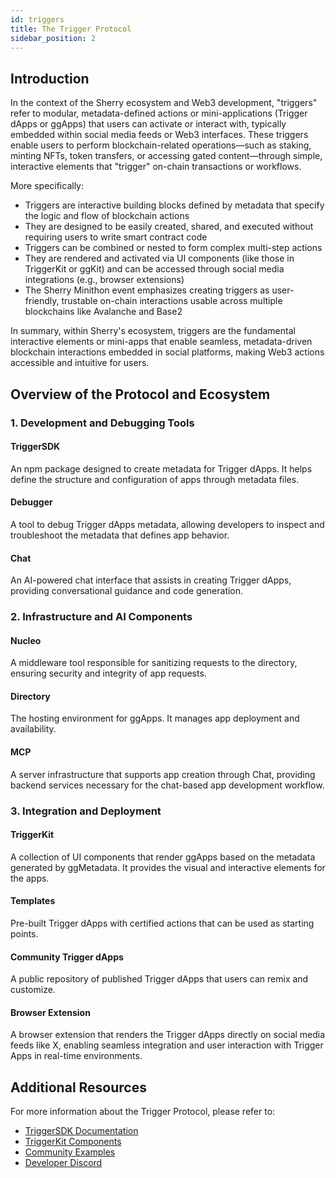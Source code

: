 ```yaml
---
id: triggers
title: The Trigger Protocol
sidebar_position: 2
---
```


## Introduction

In the context of the Sherry ecosystem and Web3 development, "triggers" refer to modular, metadata-defined actions or mini-applications (Trigger dApps or ggApps) that users can activate or interact with, typically embedded within social media feeds or Web3 interfaces. These triggers enable users to perform blockchain-related operations—such as staking, minting NFTs, token transfers, or accessing gated content—through simple, interactive elements that "trigger" on-chain transactions or workflows.

More specifically:
- Triggers are interactive building blocks defined by metadata that specify the logic and flow of blockchain actions
- They are designed to be easily created, shared, and executed without requiring users to write smart contract code
- Triggers can be combined or nested to form complex multi-step actions
- They are rendered and activated via UI components (like those in TriggerKit or ggKit) and can be accessed through social media integrations (e.g., browser extensions)
- The Sherry Minithon event emphasizes creating triggers as user-friendly, trustable on-chain interactions usable across multiple blockchains like Avalanche and Base2

In summary, within Sherry's ecosystem, triggers are the fundamental interactive elements or mini-apps that enable seamless, metadata-driven blockchain interactions embedded in social platforms, making Web3 actions accessible and intuitive for users.

## Overview of the Protocol and Ecosystem

### 1. Development and Debugging Tools

#### TriggerSDK
An npm package designed to create metadata for Trigger dApps. It helps define the structure and configuration of apps through metadata files.

#### Debugger
A tool to debug Trigger dApps metadata, allowing developers to inspect and troubleshoot the metadata that defines app behavior.

#### Chat
An AI-powered chat interface that assists in creating Trigger dApps, providing conversational guidance and code generation.

### 2. Infrastructure and AI Components

#### Nucleo
A middleware tool responsible for sanitizing requests to the directory, ensuring security and integrity of app requests.

#### Directory
The hosting environment for ggApps. It manages app deployment and availability.

#### MCP
A server infrastructure that supports app creation through Chat, providing backend services necessary for the chat-based app development workflow.

### 3. Integration and Deployment

#### TriggerKit
A collection of UI components that render ggApps based on the metadata generated by ggMetadata. It provides the visual and interactive elements for the apps.

#### Templates
Pre-built Trigger dApps with certified actions that can be used as starting points.

#### Community Trigger dApps
A public repository of published Trigger dApps that users can remix and customize.

#### Browser Extension
A browser extension that renders the Trigger dApps directly on social media feeds like X, enabling seamless integration and user interaction with Trigger Apps in real-time environments.

## Additional Resources

For more information about the Trigger Protocol, please refer to:
- [TriggerSDK Documentation](https://docs.trigger.dev)
- [TriggerKit Components](https://docs.trigger.dev/triggerkit)
- [Community Examples](https://github.com/trigger-dev/examples)
- [Developer Discord](https://discord.gg/trigger-dev)

